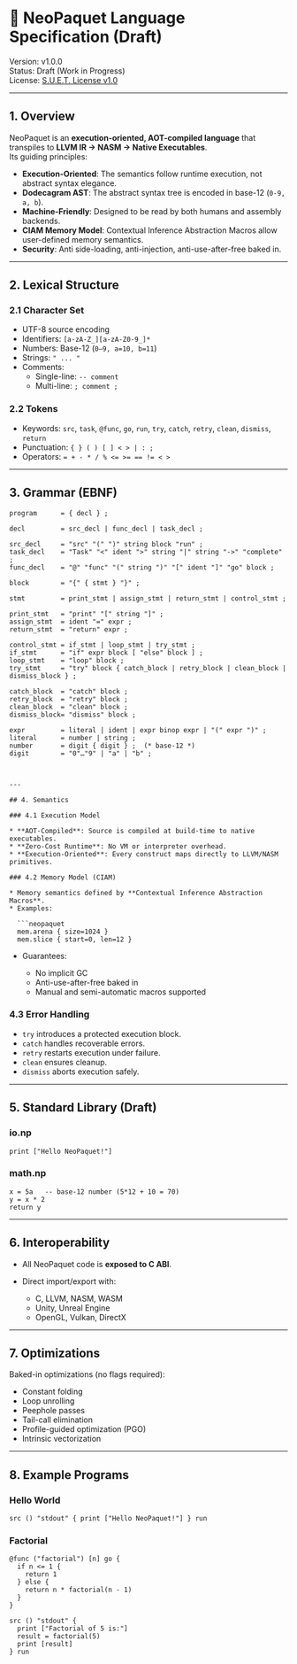 # 📖 NeoPaquet Language Specification (Draft)

Version: v1.0.0  
Status: Draft (Work in Progress)  
License: [S.U.E.T. License v1.0](../License.md)

---

## 1. Overview
NeoPaquet is an **execution-oriented, AOT-compiled language** that transpiles to **LLVM IR → NASM → Native Executables**.  
Its guiding principles:
- **Execution-Oriented**: The semantics follow runtime execution, not abstract syntax elegance.
- **Dodecagram AST**: The abstract syntax tree is encoded in base-12 (`0-9, a, b`).
- **Machine-Friendly**: Designed to be read by both humans and assembly backends.
- **CIAM Memory Model**: Contextual Inference Abstraction Macros allow user-defined memory semantics.
- **Security**: Anti side-loading, anti-injection, anti-use-after-free baked in.

---

## 2. Lexical Structure

### 2.1 Character Set
- UTF-8 source encoding
- Identifiers: `[a-zA-Z_][a-zA-Z0-9_]*`
- Numbers: Base-12 (`0–9, a=10, b=11`)
- Strings: `" ... "`
- Comments:
  - Single-line: `-- comment`
  - Multi-line: `; comment ;`

### 2.2 Tokens
- Keywords: `src`, `task`, `@func`, `go`, `run`, `try`, `catch`, `retry`, `clean`, `dismiss`, `return`
- Punctuation: `{ } ( ) [ ] < > | : ;`
- Operators: `= + - * / % <= >= == != < >`

---

## 3. Grammar (EBNF)

```ebnf
program      = { decl } ;

decl         = src_decl | func_decl | task_decl ;

src_decl     = "src" "(" ")" string block "run" ;
task_decl    = "Task" "<" ident ">" string "|" string "->" "complete" ;
func_decl    = "@" "func" "(" string ")" "[" ident "]" "go" block ;

block        = "{" { stmt } "}" ;

stmt         = print_stmt | assign_stmt | return_stmt | control_stmt ;

print_stmt   = "print" "[" string "]" ;
assign_stmt  = ident "=" expr ;
return_stmt  = "return" expr ;

control_stmt = if_stmt | loop_stmt | try_stmt ;
if_stmt      = "if" expr block [ "else" block ] ;
loop_stmt    = "loop" block ;
try_stmt     = "try" block { catch_block | retry_block | clean_block | dismiss_block } ;

catch_block  = "catch" block ;
retry_block  = "retry" block ;
clean_block  = "clean" block ;
dismiss_block= "dismiss" block ;

expr         = literal | ident | expr binop expr | "(" expr ")" ;
literal      = number | string ;
number       = digit { digit } ;  (* base-12 *)
digit        = "0"…"9" | "a" | "b" ;



---

## 4. Semantics

### 4.1 Execution Model

* **AOT-Compiled**: Source is compiled at build-time to native executables.
* **Zero-Cost Runtime**: No VM or interpreter overhead.
* **Execution-Oriented**: Every construct maps directly to LLVM/NASM primitives.

### 4.2 Memory Model (CIAM)

* Memory semantics defined by **Contextual Inference Abstraction Macros**.
* Examples:

  ```neopaquet
  mem.arena { size=1024 }
  mem.slice { start=0, len=12 }
  ```
* Guarantees:

  * No implicit GC
  * Anti-use-after-free baked in
  * Manual and semi-automatic macros supported

### 4.3 Error Handling

* `try` introduces a protected execution block.
* `catch` handles recoverable errors.
* `retry` restarts execution under failure.
* `clean` ensures cleanup.
* `dismiss` aborts execution safely.

---

## 5. Standard Library (Draft)

### io.np

```neopaquet
print ["Hello NeoPaquet!"]
```

### math.np

```neopaquet
x = 5a   -- base-12 number (5*12 + 10 = 70)
y = x * 2
return y
```

---

## 6. Interoperability

* All NeoPaquet code is **exposed to C ABI**.
* Direct import/export with:

  * C, LLVM, NASM, WASM
  * Unity, Unreal Engine
  * OpenGL, Vulkan, DirectX

---

## 7. Optimizations

Baked-in optimizations (no flags required):

* Constant folding
* Loop unrolling
* Peephole passes
* Tail-call elimination
* Profile-guided optimization (PGO)
* Intrinsic vectorization

---

## 8. Example Programs

### Hello World

```neopaquet
src () "stdout" { print ["Hello NeoPaquet!"] } run
```

### Factorial

```neopaquet
@func ("factorial") [n] go {
  if n <= 1 {
    return 1
  } else {
    return n * factorial(n - 1)
  }
}

src () "stdout" {
  print ["Factorial of 5 is:"]
  result = factorial(5)
  print [result]
} run
```


